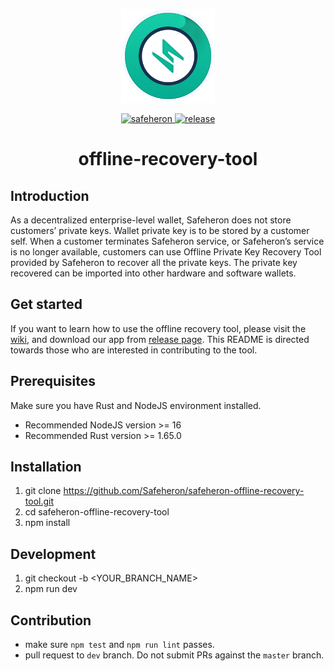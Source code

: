 <p align="center">
	<a href="https://www.safeheron.com/"><img src="./logo.png" width="150" /></a>
</p>
<p align="center">
<a href="https://www.safeheron.com/">
  <img src="https://img.shields.io/badge/website-safeheron.com-12b89a.svg" alt="safeheron" >
</a>
<a href="https://github.com/Safeheron/safeheron-offline-recovery-tool/releases">
  <img src="https://img.shields.io/github/downloads/Safeheron/safeheron-offline-recovery-tool/total.svg?style=flat-square" alt="release">
</a>
</p>
<h1 align="center">offline-recovery-tool</h1>

## Introduction

As a decentralized enterprise-level wallet, Safeheron does not store customers’ private keys. Wallet private key is to be stored by a customer self. When a customer terminates Safeheron service, or Safeheron’s service is no longer available, customers can use Offline Private Key Recovery Tool provided by Safeheron to recover all the private keys. The private key recovered can be imported into other hardware and software wallets.

## Get started

If you want to learn how to use the offline recovery tool, 
please visit the [wiki](https://github.com/Safeheron/safeheron-offline-recovery-tool/wiki),
and download our app from [release page](https://github.com/Safeheron/safeheron-offline-recovery-tool/releases).
This README is directed towards those who are interested in contributing to the tool.

## Prerequisites

Make sure you have Rust and NodeJS environment installed.

- Recommended NodeJS version >= 16
- Recommended Rust version >= 1.65.0

## Installation

1. git clone https://github.com/Safeheron/safeheron-offline-recovery-tool.git
2. cd safeheron-offline-recovery-tool
3. npm install

## Development

1. git checkout -b <YOUR_BRANCH_NAME>
2. npm run dev

## Contribution

- make sure `npm test` and `npm run lint` passes.
- pull request to `dev` branch. Do not submit PRs against the `master` branch.
